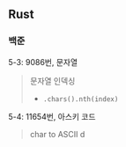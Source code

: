 ## Rust

### 백준
5-3: 9086번, 문자열

> 문자열 인덱싱
> - `.chars().nth(index)`

5-4: 11654번, 아스키 코드

> char to ASCII
> d


